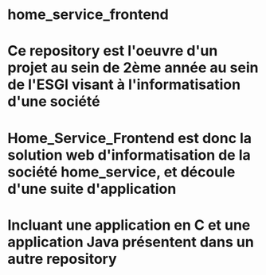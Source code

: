 # home_service_frontend
# Ce repository est l'oeuvre d'un projet au sein de 2ème année au sein de l'ESGI visant à l'informatisation d'une société
# Home_Service_Frontend est donc la solution web d'informatisation de la société home_service, et découle d'une suite d'application
# Incluant une application en C et une application Java présentent dans un autre repository
